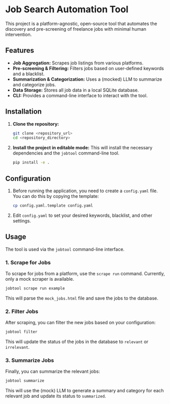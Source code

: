 # Job Search Automation Tool

This project is a platform-agnostic, open-source tool that automates the discovery and pre-screening of freelance jobs with minimal human intervention.

## Features

- **Job Aggregation:** Scrapes job listings from various platforms.
- **Pre-screening & Filtering:** Filters jobs based on user-defined keywords and a blacklist.
- **Summarization & Categorization:** Uses a (mocked) LLM to summarize and categorize jobs.
- **Data Storage:** Stores all job data in a local SQLite database.
- **CLI:** Provides a command-line interface to interact with the tool.

## Installation

1.  **Clone the repository:**
    ```bash
    git clone <repository_url>
    cd <repository_directory>
    ```

2.  **Install the project in editable mode:**
    This will install the necessary dependencies and the `jobtool` command-line tool.
    ```bash
    pip install -e .
    ```

## Configuration

1.  Before running the application, you need to create a `config.yaml` file. You can do this by copying the template:
    ```bash
    cp config.yaml.template config.yaml
    ```

2.  Edit `config.yaml` to set your desired keywords, blacklist, and other settings.

## Usage

The tool is used via the `jobtool` command-line interface.

### 1. Scrape for Jobs

To scrape for jobs from a platform, use the `scrape run` command. Currently, only a mock scraper is available.

```bash
jobtool scrape run example
```
This will parse the `mock_jobs.html` file and save the jobs to the database.

### 2. Filter Jobs

After scraping, you can filter the new jobs based on your configuration:

```bash
jobtool filter
```
This will update the status of the jobs in the database to `relevant` or `irrelevant`.

### 3. Summarize Jobs

Finally, you can summarize the relevant jobs:

```bash
jobtool summarize
```
This will use the (mock) LLM to generate a summary and category for each relevant job and update its status to `summarized`.
